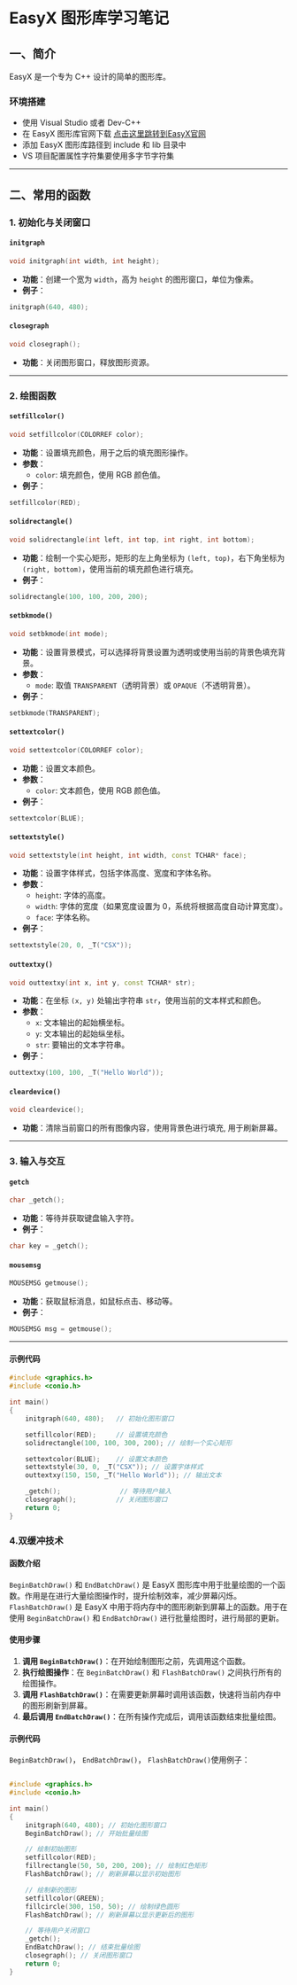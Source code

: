 
# EasyX 图形库学习笔记

## 一、简介
EasyX 是一个专为 C++ 设计的简单的图形库。

### 环境搭建
- 使用 Visual Studio 或者 Dev-C++
- 在 EasyX 图形库官网下载 [点击这里跳转到EasyX官网](https://easyx.cn/)
- 添加 EasyX 图形库路径到 include 和 lib 目录中
- VS 项目配置属性字符集要使用多字节字符集

---

## 二、常用的函数

### 1. 初始化与关闭窗口

#### `initgraph`
```cpp
void initgraph(int width, int height);
```
- **功能**：创建一个宽为 `width`，高为 `height` 的图形窗口，单位为像素。
- **例子**：
```cpp
initgraph(640, 480);
```

#### `closegraph`
```cpp
void closegraph();
```
- **功能**：关闭图形窗口，释放图形资源。

---

### 2. 绘图函数

#### `setfillcolor()`
```cpp
void setfillcolor(COLORREF color);
```
- **功能**：设置填充颜色，用于之后的填充图形操作。
- **参数**：
  - `color`: 填充颜色，使用 RGB 颜色值。
- **例子**：
```cpp
setfillcolor(RED);
```

#### `solidrectangle()`
```cpp
void solidrectangle(int left, int top, int right, int bottom);
```
- **功能**：绘制一个实心矩形，矩形的左上角坐标为 `(left, top)`，右下角坐标为 `(right, bottom)`，使用当前的填充颜色进行填充。
- **例子**：
```cpp
solidrectangle(100, 100, 200, 200);
```

#### `setbkmode()`
```cpp
void setbkmode(int mode);
```
- **功能**：设置背景模式，可以选择将背景设置为透明或使用当前的背景色填充背景。
- **参数**：
  - `mode`: 取值 `TRANSPARENT`（透明背景）或 `OPAQUE`（不透明背景）。
- **例子**：
```cpp
setbkmode(TRANSPARENT);
```

#### `settextcolor()`
```cpp
void settextcolor(COLORREF color);
```
- **功能**：设置文本颜色。
- **参数**：
  - `color`: 文本颜色，使用 RGB 颜色值。
- **例子**：
```cpp
settextcolor(BLUE);
```

#### `settextstyle()`
```cpp
void settextstyle(int height, int width, const TCHAR* face);
```
- **功能**：设置字体样式，包括字体高度、宽度和字体名称。
- **参数**：
  - `height`: 字体的高度。
  - `width`: 字体的宽度（如果宽度设置为 0，系统将根据高度自动计算宽度）。
  - `face`: 字体名称。
- **例子**：
```cpp
settextstyle(20, 0, _T("CSX"));
```
#### `outtextxy()`
```cpp
void outtextxy(int x, int y, const TCHAR* str);
```
- **功能**：在坐标 `(x, y)` 处输出字符串 `str`，使用当前的文本样式和颜色。
- **参数**：
  - `x`: 文本输出的起始横坐标。
  - `y`: 文本输出的起始纵坐标。
  - `str`: 要输出的文本字符串。
- **例子**：
```cpp
outtextxy(100, 100, _T("Hello World"));
```
#### `cleardevice()`
```cpp
void cleardevice();
```
- **功能**：清除当前窗口的所有图像内容，使用背景色进行填充, 用于刷新屏幕。

---

### 3. 输入与交互

#### `getch`
```cpp
char _getch();
```
- **功能**：等待并获取键盘输入字符。
- **例子**：
```cpp
char key = _getch();
```

#### `mousemsg`
```cpp
MOUSEMSG getmouse();
```
- **功能**：获取鼠标消息，如鼠标点击、移动等。
- **例子**：
```cpp
MOUSEMSG msg = getmouse();
```

---

#### 示例代码

```cpp
#include <graphics.h>
#include <conio.h>

int main()
{
    initgraph(640, 480);   // 初始化图形窗口

    setfillcolor(RED);     // 设置填充颜色
    solidrectangle(100, 100, 300, 200); // 绘制一个实心矩形

    settextcolor(BLUE);    // 设置文本颜色
    settextstyle(30, 0, _T("CSX")); // 设置字体样式
    outtextxy(150, 150, _T("Hello World")); // 输出文本

    _getch();               // 等待用户输入
    closegraph();          // 关闭图形窗口
    return 0;
}
```
### 4.双缓冲技术

#### 函数介绍
`BeginBatchDraw()` 和 `EndBatchDraw()` 是 EasyX 图形库中用于批量绘图的一个函数。作用是在进行大量绘图操作时，提升绘制效率，减少屏幕闪烁。  
`FlashBatchDraw()` 是 EasyX 中用于将内存中的图形刷新到屏幕上的函数。用于在使用 `BeginBatchDraw()` 和 `EndBatchDraw()` 进行批量绘图时，进行局部的更新。

#### 使用步骤
1. **调用 `BeginBatchDraw()`**：在开始绘制图形之前，先调用这个函数。
2. **执行绘图操作**：在 `BeginBatchDraw()` 和 `FlashBatchDraw()` 之间执行所有的绘图操作。
3. **调用 `FlashBatchDraw()`**：在需要更新屏幕时调用该函数，快速将当前内存中的图形刷新到屏幕。
4. **最后调用 `EndBatchDraw()`**：在所有操作完成后，调用该函数结束批量绘图。

#### 示例代码
`BeginBatchDraw()`， `EndBatchDraw()`， `FlashBatchDraw()`使用例子：

```cpp

#include <graphics.h>
#include <conio.h>

int main()
{
    initgraph(640, 480); // 初始化图形窗口
    BeginBatchDraw(); // 开始批量绘图

    // 绘制初始图形
    setfillcolor(RED);
    fillrectangle(50, 50, 200, 200); // 绘制红色矩形
    FlashBatchDraw(); // 刷新屏幕以显示初始图形

    // 绘制新的图形
    setfillcolor(GREEN);
    fillcircle(300, 150, 50); // 绘制绿色圆形
    FlashBatchDraw(); // 刷新屏幕以显示更新后的图形

    // 等待用户关闭窗口
    _getch();
    EndBatchDraw(); // 结束批量绘图
    closegraph(); // 关闭图形窗口
    return 0;
}

```
